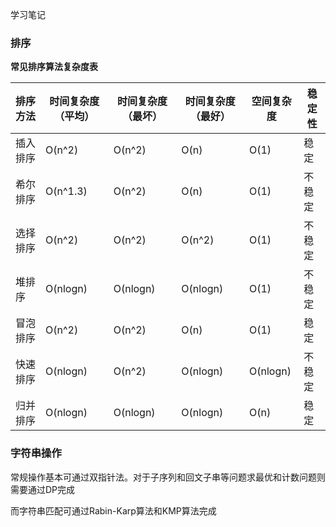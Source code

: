学习笔记

### 排序

**常见排序算法复杂度表**

|排序方法|时间复杂度（平均）|时间复杂度（最坏）|时间复杂度（最好）|空间复杂度|稳定性|
| ----   | ---- | ---- | ---- | ---- | ---- |
| 插入排序 | O(n^2) | O(n^2) | O(n) | O(1) | 稳定 |
| 希尔排序 | O(n^1.3) | O(n^2) | O(n) | O(1) | 不稳定 |
| 选择排序 | O(n^2) | O(n^2) | O(n^2) | O(1) | 不稳定 | 
| 堆排序 | O(nlogn) | O(nlogn) | O(nlogn) | O(1) | 不稳定 | 
| 冒泡排序 | O(n^2) | O(n^2) | O(n) | O(1) | 稳定 | 
| 快速排序 | O(nlogn) | O(n^2) | O(nlogn) | O(nlogn) | 不稳定 |
| 归并排序 | O(nlogn) | O(nlogn) | O(nlogn) | O(n) | 稳定 |

### 字符串操作

常规操作基本可通过双指针法。对于子序列和回文子串等问题求最优和计数问题则需要通过DP完成

而字符串匹配可通过Rabin-Karp算法和KMP算法完成